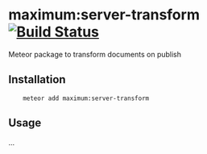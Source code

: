 # maximum:server-transform [![Build Status](https://travis-ci.org/maximummeteor/server-transform.svg)](https://travis-ci.org/maximummeteor/server-transform)
Meteor package to transform documents on publish

## Installation

```
    meteor add maximum:server-transform
```

## Usage

...
